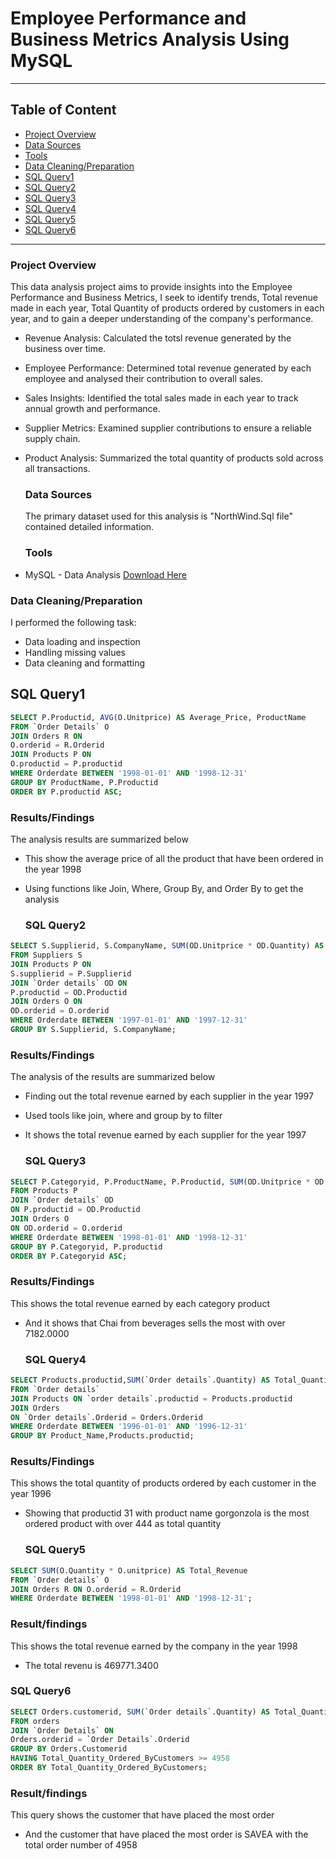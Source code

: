 # **Employee Performance and Business Metrics Analysis Using MySQL**
- - -
## Table of Content
- [Project Overview](project-overview)
- [Data Sources](data-sources)
- [Tools](Tools)
- [Data Cleaning/Preparation](Data-cleaning/preparation)
- [SQL Query1](sql-query1)
- [SQL Query2](sql-query2)
- [SQL Query3](sql-query3)
- [SQL Query4](sql-query4)
- [SQL Query5](sql-query5)
-  [SQL Query6](sql-query6)

  ---
  
### Project Overview
This data analysis project aims to provide insights into the Employee Performance and Business Metrics, I seek to identify trends, Total revenue made in each year, Total Quantity of products ordered by customers in each year, and to gain a deeper understanding of the company's performance.
- Revenue Analysis: Calculated the totsl revenue generated by the business over time.
- Employee Performance: Determined total revenue generated by each employee and analysed their contribution to overall sales.
- Sales Insights: Identified the total sales made in each year to track annual growth and performance.
- Supplier Metrics: Examined supplier contributions to ensure a reliable supply chain.
- Product Analysis: Summarized the total quantity of products sold across all transactions.

  ### Data Sources
  The primary dataset used for this analysis is "NorthWind.Sql file" contained detailed information.


   ### Tools
 - MySQL - Data Analysis
  [Download Here]()


### Data Cleaning/Preparation 
 I performed the following task:
 - Data loading and inspection
 - Handling missing values
 - Data cleaning and formatting


## SQL Query1
```sql
SELECT P.Productid, AVG(O.Unitprice) AS Average_Price, ProductName
FROM `Order Details` O 
JOIN Orders R ON 
O.orderid = R.Orderid 
JOIN Products P ON 
O.productid = P.productid
WHERE Orderdate BETWEEN '1998-01-01' AND '1998-12-31'
GROUP BY ProductName, P.Productid
ORDER BY P.productid ASC;
```
### Results/Findings
The analysis results are summarized below
- This show the average price of all the product that have been ordered in the year 1998
- Using functions like Join, Where, Group By, and Order By to get the analysis


  ### SQL Query2
````sql
SELECT S.Supplierid, S.CompanyName, SUM(OD.Unitprice * OD.Quantity) AS Total_Revenue
FROM Suppliers S
JOIN Products P ON 
S.supplierid = P.Supplierid
JOIN `Order details` OD ON 
P.productid = OD.Productid
JOIN Orders O ON 
OD.orderid = O.orderid
WHERE Orderdate BETWEEN '1997-01-01' AND '1997-12-31'
GROUP BY S.Supplierid, S.CompanyName;
````
### Results/Findings
The analysis of the results are summarized below
- Finding out the total revenue earned by each supplier in the year 1997
- Used tools like join, where and group by to filter
- It shows the total revenue earned by each supplier for the year 1997


  ### SQL Query3

```sql
SELECT P.Categoryid, P.ProductName, P.Productid, SUM(OD.Unitprice * OD.Quantity) AS Total_Revenue
FROM Products P 
JOIN `Order details` OD 
ON P.productid = OD.Productid
JOIN Orders O 
ON OD.orderid = O.orderid
WHERE Orderdate BETWEEN '1998-01-01' AND '1998-12-31'
GROUP BY P.Categoryid, P.productid
ORDER BY P.Categoryid ASC;
```

### Results/Findings
  This shows the total revenue earned by each category product
- And it shows that Chai from beverages sells the most with over 7182.0000



  ### SQL Query4

 ```sql
SELECT Products.productid,SUM(`Order details`.Quantity) AS Total_Quantity, Products.productName AS Product_Name
FROM `Order details` 
JOIN Products ON `order details`.productid = Products.productid
JOIN Orders
ON `Order details`.Orderid = Orders.Orderid
WHERE Orderdate BETWEEN '1996-01-01' AND '1996-12-31'
GROUP BY Product_Name,Products.productid;
```

### Results/Findings

 This shows the total quantity of products ordered by each customer in the year 1996

- Showing that productid 31 with product name gorgonzola is the most ordered product with over 444 as total quantity


  ### SQL Query5

```sql
SELECT SUM(O.Quantity * O.unitprice) AS Total_Revenue
FROM `Order details` O 
JOIN Orders R ON O.orderid = R.Orderid
WHERE Orderdate BETWEEN '1998-01-01' AND '1998-12-31';
```

 ###  Result/findings
This shows the total revenue earned by the company in the year 1998
  - The total revenu is 469771.3400
    



### SQL Query6
```sql
SELECT Orders.customerid, SUM(`Order details`.Quantity) AS Total_Quantity_Ordered_ByCustomers
FROM orders
JOIN `Order Details` ON 
Orders.orderid = `Order Details`.Orderid
GROUP BY Orders.Customerid
HAVING Total_Quantity_Ordered_ByCustomers >= 4958
ORDER BY Total_Quantity_Ordered_ByCustomers;
```

### Result/findings
   
   This query shows the customer that have placed the most order
 - And the customer that have placed the most order is SAVEA with the total order number of 4958
   
 







